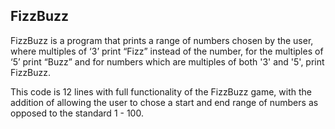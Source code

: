 ## FizzBuzz

FizzBuzz is a program that prints a range of numbers chosen by the user, where multiples of ‘3’ print “Fizz” instead of the number, for the multiples of ‘5’ print “Buzz” and for numbers which are multiples of both '3' and '5', print FizzBuzz.

This code is 12 lines with full functionality of the FizzBuzz game, with the addition of allowing the user to chose a start and end range of numbers as opposed to the standard 1 - 100.